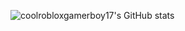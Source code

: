 ![coolrobloxgamerboy17's GitHub stats](https://github-readme-stats.vercel.app/api?username=coolrobloxgamerboy17&show_icons=true&theme=transparent)
